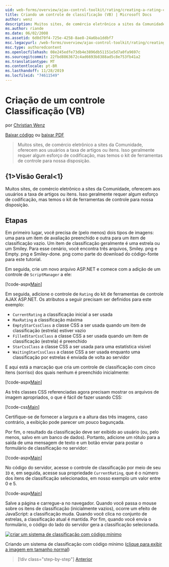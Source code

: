 ```yaml
---
uid: web-forms/overview/ajax-control-toolkit/rating/creating-a-rating-control-vb
title: Criando um controle de classificação (VB) | Microsoft Docs
author: wenz
description: Muitos sites, de comércio eletrônico a sites da Comunidade, oferecem aos usuários a taxa de artigos ou itens. Isso geralmente requer algum esforço de codificação, mas temos o...
ms.author: riande
ms.date: 06/02/2008
ms.assetid: 6d0d70f4-725e-4258-8ae8-24a6ba1ddbf7
msc.legacyurl: /web-forms/overview/ajax-control-toolkit/rating/creating-a-rating-control-vb
msc.type: authoredcontent
ms.openlocfilehash: 08e245edfe73db4e3896db51151e5d7a0fa9697c
ms.sourcegitcommit: 22fbd8863672c4ad6693b8388ad5c8e753fb41a2
ms.translationtype: MT
ms.contentlocale: pt-BR
ms.lasthandoff: 11/28/2019
ms.locfileid: "74611549"
---
```

# <a name="creating-a-rating-control-vb"></a>Criação de um controle Classificação (VB)

por [Christian Wenz](https://github.com/wenz)

[Baixar código](https://download.microsoft.com/download/9/3/f/93f8daea-bebd-4821-833b-95205389c7d0/rating0.vb.zip) ou [baixar PDF](https://download.microsoft.com/download/2/d/c/2dc10e34-6983-41d4-9c08-f78f5387d32b/rating0VB.pdf)

> Muitos sites, de comércio eletrônico a sites da Comunidade, oferecem aos usuários a taxa de artigos ou itens. Isso geralmente requer algum esforço de codificação, mas temos o kit de ferramentas de controle para nossa disposição.

## <a name="overview"></a>{1&gt;Visão Geral&lt;1}

Muitos sites, de comércio eletrônico a sites da Comunidade, oferecem aos usuários a taxa de artigos ou itens. Isso geralmente requer algum esforço de codificação, mas temos o kit de ferramentas de controle para nossa disposição.

## <a name="steps"></a>Etapas

Em primeiro lugar, você precisa de (pelo menos) dois tipos de imagens: uma para um item de avaliação preenchido e outra para um item de classificação vazio. Um item de classificação geralmente é uma estrela ou um Smiley. Para esse cenário, você encontra três arquivos, Smiley. png e Empty. png e Smiley-done. png como parte do download do código-fonte para este tutorial.

Em seguida, crie um novo arquivo ASP.NET e comece com a adição de um controle de `ScriptManager` a ele:

[!code-aspx[Main](creating-a-rating-control-vb/samples/sample1.aspx)]

Em seguida, adicione o controle de `Rating` do kit de ferramentas de controle AJAX ASP.NET. Os atributos a seguir precisam ser definidos para este exemplo:

- `CurrentRating` a classificação inicial a ser usada
- `MaxRating` a classificação máxima
- `EmptyStarCssClass` a classe CSS a ser usada quando um item de classificação (estrela) estiver vazio
- `FilledStarCssClass` a classe CSS a ser usada quando um item de classificação (estrela) é preenchido
- `StarCssClass` a classe CSS a ser usada para uma estatística visível
- `WaitingStarCssClass` a classe CSS a ser usada enquanto uma classificação por estrelas é enviada de volta ao servidor

E aqui está a marcação que cria um controle de classificação com cinco itens (sorriso) dos quais nenhum é preenchido inicialmente:

[!code-aspx[Main](creating-a-rating-control-vb/samples/sample2.aspx)]

As três classes CSS referenciadas agora precisam mostrar os arquivos de imagem apropriados, o que é fácil de fazer usando CSS:

[!code-css[Main](creating-a-rating-control-vb/samples/sample3.css)]

Certifique-se de fornecer a largura e a altura das três imagens, caso contrário, a exibição pode parecer um pouco bagunçada.

Por fim, o resultado da classificação deve ser exibido ao usuário (ou, pelo menos, salvo em um banco de dados). Portanto, adicione um rótulo para a saída de uma mensagem de texto e um botão enviar para postar o formulário de classificação no servidor:

[!code-aspx[Main](creating-a-rating-control-vb/samples/sample4.aspx)]

No código do servidor, acesse o controle de classificação por meio de seu `ID` e, em seguida, acesse sua propriedade `CurrentRating`, que é o número dos itens de classificação selecionados, em nosso exemplo um valor entre 0 e 5.

[!code-aspx[Main](creating-a-rating-control-vb/samples/sample5.aspx)]

Salve a página e carregue-a no navegador. Quando você passa o mouse sobre os itens de classificação (inicialmente vazios), ocorre um efeito de JavaScript: a classificação muda. Quando você clica no conjunto de estrelas, a classificação atual é mantida. Por fim, quando você envia o formulário, o código do lado do servidor gera a classificação selecionada.

[![criar um sistema de classificação com código mínimo](creating-a-rating-control-vb/_static/image2.png)](creating-a-rating-control-vb/_static/image1.png)

Criando um sistema de classificação com código mínimo ([clique para exibir a imagem em tamanho normal](creating-a-rating-control-vb/_static/image3.png))

> [!div class="step-by-step"]
> [Anterior](creating-a-rating-control-cs.md)

